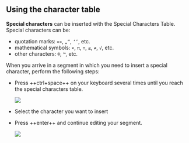 ## Using the character table

**Special characters** can be inserted with the Special Characters Table. Special characters can be:

  * quotation marks: `«»`, `„“`, `‘’`, etc. 
  * mathematical symbols: `×`, `π`, `÷`, `≤`, `≠`, `√`, etc. 
  * other characters: `®`, `™`, etc.

When you arrive in a segment in which you need to insert a special character, perform the following steps:

  * Press ++ctrl+space++ on your keyboard several times until you reach the special characters table.

    ![](assets/25_character_table.jpg)

  * Select the character you want to insert
  * Press ++enter++ and continue editing your segment.

    ![](assets/26_inserted_special_characters.jpg)
